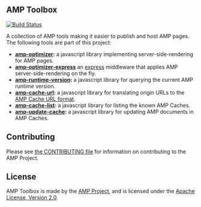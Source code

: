 <!---
Copyright 2015 The AMP HTML Authors. All Rights Reserved.

Licensed under the Apache License, Version 2.0 (the "License");
you may not use this file except in compliance with the License.
You may obtain a copy of the License at

      http://www.apache.org/licenses/LICENSE-2.0

Unless required by applicable law or agreed to in writing, software
distributed under the License is distributed on an "AS-IS" BASIS,
WITHOUT WARRANTIES OR CONDITIONS OF ANY KIND, either express or implied.
See the License for the specific language governing permissions and
limitations under the License.
-->

## AMP Toolbox

[![Build Status](https://travis-ci.org/ampproject/amp-toolbox.svg?branch=master)](https://travis-ci.org/ampproject/amp-toolbox)

A collection of AMP tools making it easier to publish and host AMP pages. The following tools are part of this project:

- **[amp-optimizer](./optimizer):** a javascript library implementing server-side-rendering for AMP pages.
- **[amp-optimizer-express](./optimizer-express)** an [express](http://expressjs.com/) middleware that applies AMP server-side-rendering on the fly.
- **[amp-runtime-version](./runtime-version):** a javascript library for querying the current AMP runtime version.
- **[amp-cache-url](./cache-url):** a javascript library for translating origin URLs to the [AMP Cache URL format](https://developers.google.com/amp/cache/overview).
- **[amp-cache-list](./cache-list):** a javascript library for listing the known AMP Caches.
- **[amp-update-cache](./update-cache):** a javascript library for updating AMP documents in AMP Caches.

## Contributing

Please see [the CONTRIBUTING file](CONTRIBUTING.md) for information on contributing to the AMP Project.

## License

AMP Toolbox is made by the [AMP Project](https://www.ampproject.org/), and is licensed under the [Apache License, Version 2.0](./LICENSE).
